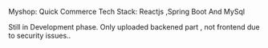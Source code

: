 Myshop: Quick Commerce
Tech Stack: Reactjs ,Spring Boot And MySql

Still in Development phase.
Only uploaded backened part , not frontend due to security issues..
